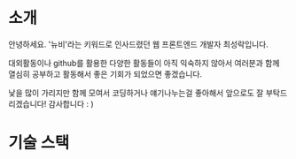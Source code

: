 # 소개

안녕하세요. '뉴비'라는 키워드로 인사드렸던 웹 프론트엔드 개발자 최성락입니다.

대외활동이나 github를 활용한 다양한 활동들이 아직 익숙하지 않아서 여러분과 함께
열심히 공부하고 활동해서 좋은 기회가 되었으면 좋겠습니다.

낯을 많이 가리지만 함께 모여서 코딩하거나 얘기나누는걸 좋아해서 앞으로도 잘 부탁드리겠습니다! 감사합니다 : )

# 기술 스택
